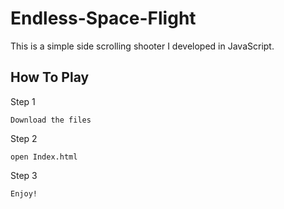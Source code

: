 # Endless-Space-Flight

This is a simple side scrolling shooter I developed in JavaScript.

## How To Play

Step 1
```
Download the files
```
Step 2
```
open Index.html
```
Step 3
```
Enjoy!
```